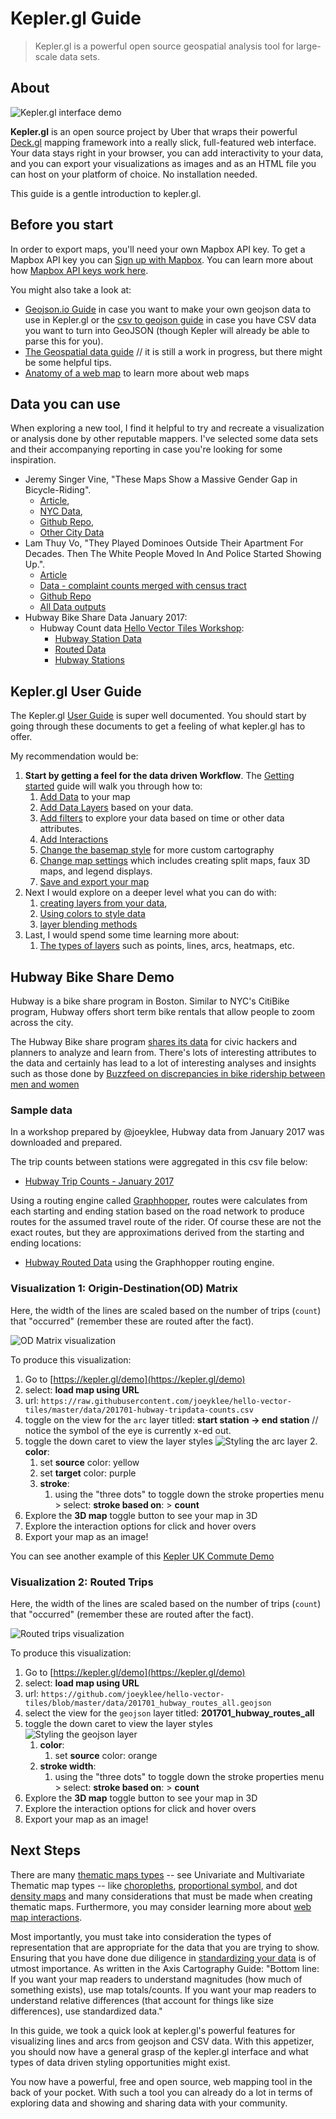 # Kepler.gl Guide

> Kepler.gl is a powerful open source geospatial analysis tool for large-scale data sets.

## About

![Kepler.gl interface demo](https://d1a3f4spazzrp4.cloudfront.net/kepler.gl/website/hero/kepler.gl-contours.png)

**Kepler.gl** is an open source project by Uber that wraps their powerful [Deck.gl](https://deck.gl) mapping framework into a really slick, full-featured web interface. Your data stays right in your browser, you can add interactivity to your data, and you can export your visualizations as images and as an HTML file you can host on your platform of choice. No installation needed. 

This guide is a gentle introduction to kepler.gl.

## Before you start

In order to export maps, you'll need your own Mapbox API key. To get a Mapbox API key you can [Sign up with Mapbox](https://www.mapbox.com/). You can learn more about how [Mapbox API keys work here](https://docs.mapbox.com/help/how-mapbox-works/access-tokens/).

You might also take a look at:
* [Geojson.io Guide](guides/geojson-io.md) in case you want to make your own geojson data to use in Kepler.gl or the [csv to geojson guide](guides/csv-to-geojson-guide.md) in case you have CSV data you want to turn into GeoJSON (though Kepler will already be able to parse this for you).
* [The Geospatial data guide](guides/geo-data-guide.md) // it is still a work in progress, but there might be some helpful tips.
* [Anatomy of a web map](http://maptime.io/anatomy-of-a-web-map/#0) to learn more about web maps

## Data you can use

When exploring a new tool, I find it helpful to try and recreate a visualization or analysis done by other reputable mappers. I've selected some data sets and their accompanying reporting in case you're looking for some inspiration.

* Jeremy Singer Vine, "These Maps Show a Massive Gender Gap in Bicycle-Riding". 
  * [Article](https://www.buzzfeed.com/jsvine/these-maps-show-a-massive-gender-gap-in-bicycle-riding), 
  * [NYC Data](https://raw.githubusercontent.com/BuzzFeedNews/2014-06-bikeshare-gender-maps/master/html/data/nyc.geojson), 
  * [Github Repo](https://github.com/BuzzFeedNews/2014-06-bikeshare-gender-maps), 
  * [Other City Data](https://github.com/BuzzFeedNews/2014-06-bikeshare-gender-maps/tree/master/html/data)
* Lam Thuy Vo, "They Played Dominoes Outside Their Apartment For Decades. Then The White People Moved In And Police Started Showing Up.".
  * [Article](https://www.buzzfeednews.com/article/lamvo/gentrification-complaints-311-new-york)
  * [Data - complaint counts merged with census tract](https://raw.githubusercontent.com/BuzzFeedNews/2018-06-nyc-311-complaints-and-gentrification/master/output/merged_complaints_final.json)
  * [Github Repo](https://github.com/BuzzFeedNews/2018-06-nyc-311-complaints-and-gentrification)
  * [All Data outputs](https://github.com/BuzzFeedNews/2018-06-nyc-311-complaints-and-gentrification/tree/master/output)
* Hubway Bike Share Data January 2017:
  * Hubway Count data [Hello Vector Tiles Workshop](https://github.com/joeyklee/hello-vector-tiles):
    * [Hubway Station Data](https://raw.githubusercontent.com/joeyklee/hello-vector-tiles/master/data/201701-hubway-tripdata-counts.csv)
    * [Routed Data](https://github.com/joeyklee/hello-vector-tiles/blob/master/data/201701_hubway_routes_all.geojson)
    * [Hubway Stations](https://github.com/joeyklee/hello-vector-tiles/blob/master/data/hubway_Stations_201606.geojson)


## Kepler.gl User Guide

The Kepler.gl [User Guide](https://github.com/keplergl/kepler.gl/blob/master/docs/user-guides/a-introduction.md) is super well documented. You should start by going through these documents to get a feeling of what kepler.gl has to offer.

My recommendation would be:
1. **Start by getting a feel for the data driven Workflow**. The [Getting started](https://github.com/keplergl/kepler.gl/blob/master/docs/user-guides/j-get-started.md) guide will walk you through how to:
   1. [Add Data](https://github.com/keplergl/kepler.gl/blob/master/docs/user-guides/b-kepler-gl-workflow/a-add-data-to-the-map.md) to your map
   2. [Add Data Layers](https://github.com/keplergl/kepler.gl/blob/master/docs/user-guides/b-kepler-gl-workflow/b-add-data-layers/a-adding-data-layers.md) based on your data.
   3. [Add filters](https://github.com/keplergl/kepler.gl/blob/master/docs/user-guides/e-filters.md) to explore your data based on time or other data attributes.
   4. [Add Interactions](https://github.com/keplergl/kepler.gl/blob/master/docs/user-guides/g-interactions.md)
   5. [Change the basemap style](https://github.com/keplergl/kepler.gl/blob/master/docs/user-guides/f-map-styles.md) for more custom cartography
   6. [Change map settings](https://github.com/keplergl/kepler.gl/blob/master/docs/user-guides/m-map-settings.md) which includes creating split maps, faux 3D maps, and legend displays.
   7. [Save and export your map](https://github.com/keplergl/kepler.gl/blob/master/docs/user-guides/k-save-and-export.md)
2. Next I would explore on a deeper level what you can do with: 
   1. [creating layers from your data](https://github.com/keplergl/kepler.gl/blob/master/docs/user-guides/b-kepler-gl-workflow/b-add-data-layers/b-create-a-layer.md),  
   2. [Using colors to style data](https://github.com/keplergl/kepler.gl/blob/master/docs/user-guides/l-color-attributes.md)
   3. [layer blending methods](https://github.com/keplergl/kepler.gl/blob/master/docs/user-guides/b-kepler-gl-workflow/b-add-data-layers/d-blend-and-rearrange-layers.md)
3. Last, I would spend some time learning more about:
   1. [The types of layers](https://github.com/keplergl/kepler.gl/blob/master/docs/user-guides/a-introduction.md#types-of-layers) such as points, lines, arcs, heatmaps, etc.


## Hubway Bike Share Demo

Hubway is a bike share program in Boston. Similar to NYC's CitiBike program, Hubway offers short term bike rentals that allow people to zoom across the city. 

The Hubway Bike share program [shares its data](https://www.bluebikes.com/system-data) for civic hackers and planners to analyze and learn from. There's lots of interesting attributes to the data and certainly has lead to a lot of interesting analyses and insights such as those done by [Buzzfeed on discrepancies in bike ridership between men and women](https://www.buzzfeed.com/jsvine/these-maps-show-a-massive-gender-gap-in-bicycle-riding)

### Sample data

In a workshop prepared by @joeyklee, Hubway data from January 2017 was downloaded and prepared. 

The trip counts between stations were aggregated in this csv file below:
* [Hubway Trip Counts - January 2017](https://raw.githubusercontent.com/joeyklee/hello-vector-tiles/master/data/201701-hubway-tripdata-counts.csv)

Using a routing engine called [Graphhopper](https://www.graphhopper.com/), routes were calculates from each starting and ending station based on the road network to produce routes for the assumed travel route of the rider. Of course these are not the exact routes, but they are approximations derived from the starting and ending locations:
* [Hubway Routed Data](https://github.com/joeyklee/hello-vector-tiles/blob/master/data/201701_hubway_routes_all.geojson) using the Graphhopper routing engine.

### Visualization 1: Origin-Destination(OD) Matrix 

Here, the width of the lines are scaled based on the number of trips (`count`) that "occurred" (remember these are routed after the fact).

![OD Matrix visualization](../assets/images/keplergl/kepler-gl--od-matrix-001.png)


To produce this visualization:
1. Go to [https://kepler.gl/demo](https://kepler.gl/demo)
2. select: **load map using URL**
3. url: `https://raw.githubusercontent.com/joeyklee/hello-vector-tiles/master/data/201701-hubway-tripdata-counts.csv`
4. toggle on the view for the `arc` layer titled: **start station -> end station** // notice the symbol of the eye is currently x-ed out.
5. toggle the down caret to view the layer styles
   ![Styling the arc layer](../assets/images/keplergl/kepler-gl--od-matrix-002.png)
   2. **color**:
      1. set **source** color: yellow
      2. set **target** color: purple
   3. **stroke**:
      1. using the "three dots" to toggle down the stroke properties menu > select: **stroke based on**: > **count**
6. Explore the **3D map** toggle button to see your map in 3D 
7. Explore the interaction options for click and hover overs
8. Export your map as an image!

You can see another example of this [Kepler UK Commute Demo](https://kepler.gl/demo/ukcommute)

### Visualization 2: Routed Trips

Here, the width of the lines are scaled based on the number of trips (`count`) that "occurred" (remember these are routed after the fact).

![Routed trips visualization](../assets/images/keplergl/kepler-gl--routed-trips-001.png)

To produce this visualization:
1. Go to [https://kepler.gl/demo](https://kepler.gl/demo)
2. select: **load map using URL**
3. url: `https://github.com/joeyklee/hello-vector-tiles/blob/master/data/201701_hubway_routes_all.geojson`
4. select the view for the `geojson` layer titled: **201701_hubway_routes_all** 
5. toggle the down caret to view the layer styles
   ![Styling the geojson layer](../assets/images/keplergl/kepler-gl--routed-trips-002.png)
   1. **color**:
      1. set **source** color: orange
   2. **stroke width**:
      1. using the "three dots" to toggle down the stroke properties menu > select: **stroke based on**: > **count**
6. Explore the **3D map** toggle button to see your map in 3D 
7. Explore the interaction options for click and hover overs
8. Export your map as an image!


## Next Steps

There are many [thematic maps types](https://www.axismaps.com/guide/) -- see Univariate and Multivariate Thematic map types -- like [choropleths](https://www.axismaps.com/guide/univariate/choropleth/), [proportional symbol](https://www.axismaps.com/guide/univariate/proportional-symbols/), and dot [density maps](https://www.axismaps.com/guide/univariate/dot-density/) and many considerations that must be made when creating thematic maps. Furthermore, you may consider learning more about [web map interactions](https://www.axismaps.com/guide/web/map-interaction/). 

Most importantly, you must take into consideration the types of representation that are appropriate for the data that you are trying to show. Ensuring that you have done due diligence in [standardizing your data](https://www.axismaps.com/guide/data/standardizing-data/) is of utmost importance. As written in the Axis Cartography Guide: "Bottom line: If you want your map readers to understand magnitudes (how much of something exists), use map totals/counts. If you want your map readers to understand relative differences (that account for things like size differences), use standardized data."

In this guide, we took a quick look at kepler.gl's powerful features for visualizing lines and arcs from geojson and CSV data. With this appetizer, you should now have a general grasp of the kepler.gl interface and what types of data driven styling opportunities might exist. 

You now have a powerful, free and open source, web mapping tool in the back of your pocket. With such a tool you can already do a lot in terms of exploring data and showing and sharing data with your community. 



